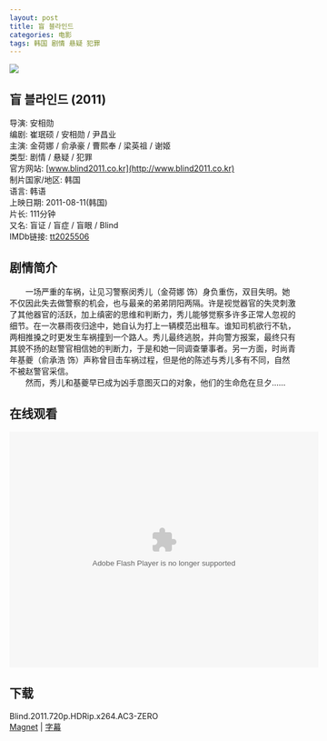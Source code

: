 ```yaml
---
layout: post
title: 盲 블라인드
categories: 电影
tags: 韩国 剧情 悬疑 犯罪
---
```


[![](http://i1.piimg.com/92ee8ee93b1c8c77t.jpg)](http://i1.piimg.com/92ee8ee93b1c8c77.jpg)

## 盲 블라인드 (2011)
导演: 安相勋  
编剧: 崔珉硕 / 安相勋 / 尹昌业  
主演: 金荷娜 / 俞承豪 / 曹熙奉 / 梁英祖 / 谢姬  
类型: 剧情 / 悬疑 / 犯罪  
官方网站: [www.blind2011.co.kr](http://www.blind2011.co.kr)  
制片国家/地区: 韩国  
语言: 韩语  
上映日期: 2011-08-11(韩国)  
片长: 111分钟  
又名: 盲证 / 盲症 / 盲眼 / Blind  
IMDb链接: [tt2025506](http://www.imdb.com/title/tt2025506)

## 剧情简介
　　一场严重的车祸，让见习警察闵秀儿（金荷娜 饰）身负重伤，双目失明。她不仅因此失去做警察的机会，也与最亲的弟弟阴阳两隔。许是视觉器官的失灵刺激了其他器官的活跃，加上缜密的思维和判断力，秀儿能够觉察多许多正常人忽视的细节。在一次暴雨夜归途中，她自认为打上一辆模范出租车。谁知司机欲行不轨，两相推搡之时更发生车祸撞到一个路人。秀儿最终逃脱，并向警方报案，最终只有其貌不扬的赵警官相信她的判断力，于是和她一同调查肇事者。另一方面，时尚青年基夔（俞承浩 饰）声称曾目击车祸过程，但是他的陈述与秀儿多有不同，自然不被赵警官采信。  
　　然而，秀儿和基夔早已成为凶手意图灭口的对象，他们的生命危在旦夕……

## 在线观看
<embed height="415" width="544" quality="high" allowfullscreen="true" type="application/x-shockwave-flash" src="http://static.hdslb.com/miniloader.swf" flashvars="aid=2289400&page=1" pluginspage="http://www.adobe.com/shockwave/download/download.cgi?P1_Prod_Version=ShockwaveFlash" />

## 下载
Blind.2011.720p.HDRip.x264.AC3-ZERO  
[Magnet](magnet:?xt=urn:btih:B2840D025C7E52FC90D275738E3736E5A27945B3) | [字幕](http://7xqm73.com1.z0.glb.clouddn.com/2011%2FBlind.2011.KOR.720p.HDRip.x264.AC3-ZERO.rar)
